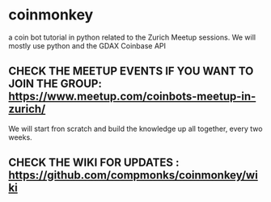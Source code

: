 # coinmonkey
a coin bot tutorial in python related to the Zurich Meetup sessions.
We will mostly use python and the GDAX Coinbase API

## CHECK THE MEETUP EVENTS IF YOU WANT TO JOIN THE GROUP: https://www.meetup.com/coinbots-meetup-in-zurich/

We will start fron scratch and build the knowledge up all together, every two weeks.

## CHECK THE WIKI FOR UPDATES : https://github.com/compmonks/coinmonkey/wiki
